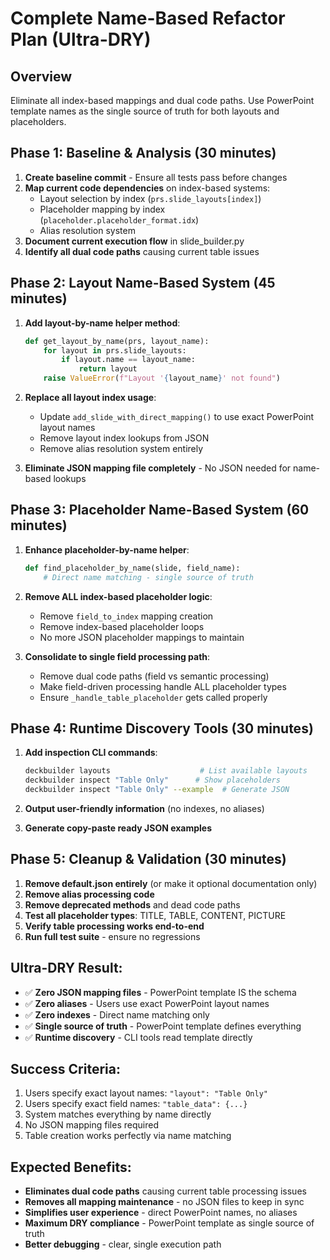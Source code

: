 # Complete Name-Based Refactor Plan (Ultra-DRY)

## Overview
Eliminate all index-based mappings and dual code paths. Use PowerPoint template names as the single source of truth for both layouts and placeholders.

## Phase 1: Baseline & Analysis (30 minutes)
1. **Create baseline commit** - Ensure all tests pass before changes
2. **Map current code dependencies** on index-based systems:
   - Layout selection by index (`prs.slide_layouts[index]`)
   - Placeholder mapping by index (`placeholder.placeholder_format.idx`)
   - Alias resolution system
3. **Document current execution flow** in slide_builder.py
4. **Identify all dual code paths** causing current table issues

## Phase 2: Layout Name-Based System (45 minutes)
1. **Add layout-by-name helper method**:
   ```python
   def get_layout_by_name(prs, layout_name):
       for layout in prs.slide_layouts:
           if layout.name == layout_name:
               return layout
       raise ValueError(f"Layout '{layout_name}' not found")
   ```

2. **Replace all layout index usage**:
   - Update `add_slide_with_direct_mapping()` to use exact PowerPoint layout names
   - Remove layout index lookups from JSON
   - Remove alias resolution system entirely

3. **Eliminate JSON mapping file completely** - No JSON needed for name-based lookups

## Phase 3: Placeholder Name-Based System (60 minutes)
1. **Enhance placeholder-by-name helper**:
   ```python
   def find_placeholder_by_name(slide, field_name):
       # Direct name matching - single source of truth
   ```

2. **Remove ALL index-based placeholder logic**:
   - Remove `field_to_index` mapping creation
   - Remove index-based placeholder loops
   - No more JSON placeholder mappings to maintain

3. **Consolidate to single field processing path**:
   - Remove dual code paths (field vs semantic processing)
   - Make field-driven processing handle ALL placeholder types
   - Ensure `_handle_table_placeholder` gets called properly

## Phase 4: Runtime Discovery Tools (30 minutes)
1. **Add inspection CLI commands**:
   ```bash
   deckbuilder layouts                    # List available layouts
   deckbuilder inspect "Table Only"      # Show placeholders
   deckbuilder inspect "Table Only" --example  # Generate JSON
   ```

2. **Output user-friendly information** (no indexes, no aliases)

3. **Generate copy-paste ready JSON examples**

## Phase 5: Cleanup & Validation (30 minutes)
1. **Remove default.json entirely** (or make it optional documentation only)
2. **Remove alias processing code**
3. **Remove deprecated methods** and dead code paths
4. **Test all placeholder types**: TITLE, TABLE, CONTENT, PICTURE
5. **Verify table processing works end-to-end**
6. **Run full test suite** - ensure no regressions

## Ultra-DRY Result:
- ✅ **Zero JSON mapping files** - PowerPoint template IS the schema
- ✅ **Zero aliases** - Users use exact PowerPoint layout names
- ✅ **Zero indexes** - Direct name matching only
- ✅ **Single source of truth** - PowerPoint template defines everything
- ✅ **Runtime discovery** - CLI tools read template directly

## Success Criteria:
1. Users specify exact layout names: `"layout": "Table Only"`
2. Users specify exact field names: `"table_data": {...}`
3. System matches everything by name directly
4. No JSON mapping files required
5. Table creation works perfectly via name matching

## Expected Benefits:
- **Eliminates dual code paths** causing current table processing issues
- **Removes all mapping maintenance** - no JSON files to keep in sync
- **Simplifies user experience** - direct PowerPoint names, no aliases
- **Maximum DRY compliance** - PowerPoint template as single source of truth
- **Better debugging** - clear, single execution path